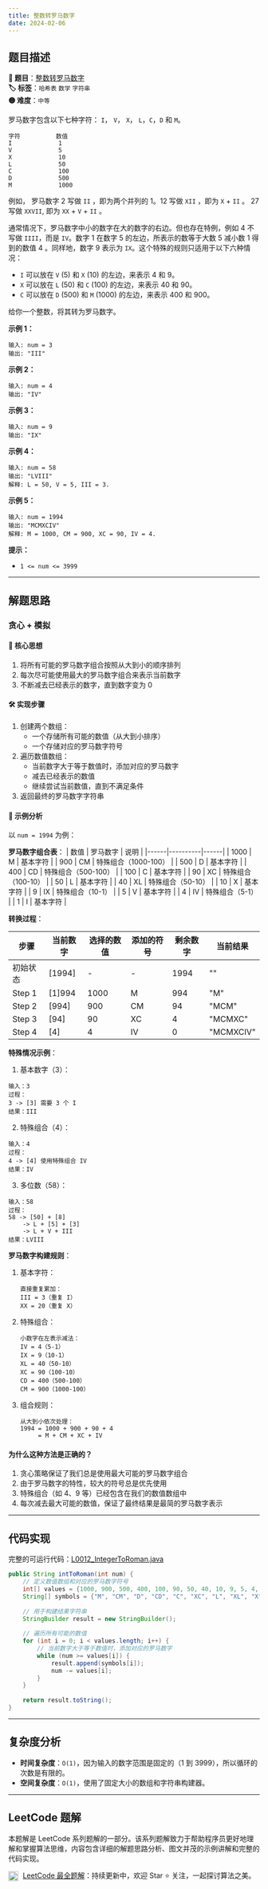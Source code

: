 ```yaml
---
title: 整数转罗马数字
date: 2024-02-06
---
```


## 题目描述

**🔗 题目**：[整数转罗马数字](https://leetcode.cn/problems/integer-to-roman/)  
**🏷️ 标签**：`哈希表` `数学` `字符串`  
**🟡 难度**：`中等`  

罗马数字包含以下七种字符： `I`， `V`， `X`， `L`，`C`，`D` 和 `M`。

```
字符          数值
I             1
V             5
X             10
L             50
C             100
D             500
M             1000
```

例如， 罗马数字 2 写做 `II` ，即为两个并列的 1。12 写做 `XII` ，即为 `X` + `II` 。 27 写做  `XXVII`, 即为 `XX` + `V` + `II` 。

通常情况下，罗马数字中小的数字在大的数字的右边。但也存在特例，例如 4 不写做 `IIII`，而是 `IV`。数字 1 在数字 5 的左边，所表示的数等于大数 5 减小数 1 得到的数值 4 。同样地，数字 9 表示为 `IX`。这个特殊的规则只适用于以下六种情况：

- `I` 可以放在 `V` (5) 和 `X` (10) 的左边，来表示 4 和 9。
- `X` 可以放在 `L` (50) 和 `C` (100) 的左边，来表示 40 和 90。 
- `C` 可以放在 `D` (500) 和 `M` (1000) 的左边，来表示 400 和 900。

给你一个整数，将其转为罗马数字。

**示例 1：**
```
输入: num = 3
输出: "III"
```

**示例 2：**
```
输入: num = 4
输出: "IV"
```

**示例 3：**
```
输入: num = 9
输出: "IX"
```

**示例 4：**
```
输入: num = 58
输出: "LVIII"
解释: L = 50, V = 5, III = 3.
```

**示例 5：**
```
输入: num = 1994
输出: "MCMXCIV"
解释: M = 1000, CM = 900, XC = 90, IV = 4.
```

**提示：**
- `1 <= num <= 3999`

---

## 解题思路

### 贪心 + 模拟

#### 📝 核心思想
1. 将所有可能的罗马数字组合按照从大到小的顺序排列
2. 每次尽可能使用最大的罗马数字组合来表示当前数字
3. 不断减去已经表示的数字，直到数字变为 0

#### 🛠️ 实现步骤
1. 创建两个数组：
   - 一个存储所有可能的数值（从大到小排序）
   - 一个存储对应的罗马数字符号
2. 遍历数值数组：
   - 当前数字大于等于数值时，添加对应的罗马数字
   - 减去已经表示的数值
   - 继续尝试当前数值，直到不满足条件
3. 返回最终的罗马数字字符串

#### 🧩 示例分析
以 `num = 1994` 为例：

**罗马数字组合表**：
| 数值 | 罗马数字 | 说明 |
|------|----------|------|
| 1000 | M | 基本字符 |
| 900 | CM | 特殊组合（1000-100） |
| 500 | D | 基本字符 |
| 400 | CD | 特殊组合（500-100） |
| 100 | C | 基本字符 |
| 90 | XC | 特殊组合（100-10） |
| 50 | L | 基本字符 |
| 40 | XL | 特殊组合（50-10） |
| 10 | X | 基本字符 |
| 9 | IX | 特殊组合（10-1） |
| 5 | V | 基本字符 |
| 4 | IV | 特殊组合（5-1） |
| 1 | I | 基本字符 |

**转换过程**：

| 步骤 | 当前数字 | 选择的数值 | 添加的符号 | 剩余数字 | 当前结果 |
|------|----------|------------|------------|-----------|----------|
| 初始状态 | [1994] | - | - | 1994 | "" |
| Step 1 | [1]994 | 1000 | M | 994 | "M" |
| Step 2 | [994] | 900 | CM | 94 | "MCM" |
| Step 3 | [94] | 90 | XC | 4 | "MCMXC" |
| Step 4 | [4] | 4 | IV | 0 | "MCMXCIV" |

**特殊情况示例**：

1. 基本数字（3）：
```
输入：3
过程：
3 -> [3] 需要 3 个 I
结果：III
```

2. 特殊组合（4）：
```
输入：4
过程：
4 -> [4] 使用特殊组合 IV
结果：IV
```

3. 多位数（58）：
```
输入：58
过程：
58 -> [50] + [8]
    -> L + [5] + [3]
    -> L + V + III
结果：LVIII
```

**罗马数字构建规则**：
1. 基本字符：
   ```
   直接重复累加：
   III = 3（重复 I）
   XX = 20（重复 X）
   ```

2. 特殊组合：
   ```
   小数字在左表示减法：
   IV = 4（5-1）
   IX = 9（10-1）
   XL = 40（50-10）
   XC = 90（100-10）
   CD = 400（500-100）
   CM = 900（1000-100）
   ```

3. 组合规则：
   ```
   从大到小依次处理：
   1994 = 1000 + 900 + 90 + 4
        = M + CM + XC + IV
   ```

#### 为什么这种方法是正确的？
1. 贪心策略保证了我们总是使用最大可能的罗马数字组合
2. 由于罗马数字的特性，较大的符号总是优先使用
3. 特殊组合（如 4、9 等）已经包含在我们的数值数组中
4. 每次减去最大可能的数值，保证了最终结果是最简的罗马数字表示

---

## 代码实现

完整的可运行代码：[L0012_IntegerToRoman.java](../src/main/java/L0012_IntegerToRoman.java)

```java
public String intToRoman(int num) {
    // 定义数值数组和对应的罗马数字符号
    int[] values = {1000, 900, 500, 400, 100, 90, 50, 40, 10, 9, 5, 4, 1};
    String[] symbols = {"M", "CM", "D", "CD", "C", "XC", "L", "XL", "X", "IX", "V", "IV", "I"};
    
    // 用于构建结果字符串
    StringBuilder result = new StringBuilder();
    
    // 遍历所有可能的数值
    for (int i = 0; i < values.length; i++) {
        // 当前数字大于等于数值时，添加对应的罗马数字
        while (num >= values[i]) {
            result.append(symbols[i]);
            num -= values[i];
        }
    }
    
    return result.toString();
}
```

---

## 复杂度分析

- **时间复杂度**：`O(1)`，因为输入的数字范围是固定的（1 到 3999），所以循环的次数是有限的。
- **空间复杂度**：`O(1)`，使用了固定大小的数组和字符串构建器。

---

## LeetCode 题解

本题解是 LeetCode 系列题解的一部分。该系列题解致力于帮助程序员更好地理解和掌握算法思维，内容包含详细的解题思路分析、图文并茂的示例讲解和完整的代码实现。

<img src="https://github.githubassets.com/images/modules/logos_page/GitHub-Mark.png" alt="GitHub" width="20" style="vertical-align: middle; margin-right: 5px"> [LeetCode 最全题解](https://github.com/LjyYano/LeetCode)：持续更新中，欢迎 Star ⭐️ 关注，一起探讨算法之美。